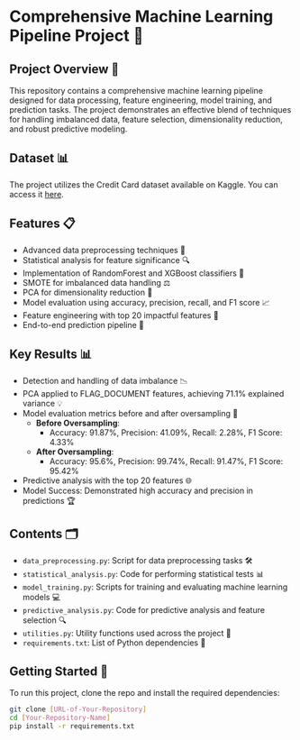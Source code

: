 # Comprehensive Machine Learning Pipeline Project 🚀

## Project Overview 🌟
This repository contains a comprehensive machine learning pipeline designed for data processing, feature engineering, model training, and prediction tasks. The project demonstrates an effective blend of techniques for handling imbalanced data, feature selection, dimensionality reduction, and robust predictive modeling.

## Dataset 📊
The project utilizes the Credit Card dataset available on Kaggle. You can access it [here](https://www.kaggle.com/datasets/mishra5001/credit-card).

## Features 📋
- Advanced data preprocessing techniques 🔄
- Statistical analysis for feature significance 🔍
- Implementation of RandomForest and XGBoost classifiers 🤖
- SMOTE for imbalanced data handling ⚖️
- PCA for dimensionality reduction 🔢
- Model evaluation using accuracy, precision, recall, and F1 score 📈
- Feature engineering with top 20 impactful features 🔑
- End-to-end prediction pipeline 🔮

## Key Results 📊
- Detection and handling of data imbalance 📉
- PCA applied to FLAG_DOCUMENT features, achieving 71.1% explained variance 💡
- Model evaluation metrics before and after oversampling 📝
  - **Before Oversampling**: 
    - Accuracy: 91.87%, Precision: 41.09%, Recall: 2.28%, F1 Score: 4.33%
  - **After Oversampling**: 
    - Accuracy: 95.6%, Precision: 99.74%, Recall: 91.47%, F1 Score: 95.42%
- Predictive analysis with the top 20 features 🌐
- Model Success: Demonstrated high accuracy and precision in predictions 🏆

## Contents 🗂️
- `data_preprocessing.py`: Script for data preprocessing tasks 🛠️
- `statistical_analysis.py`: Code for performing statistical tests 📊
- `model_training.py`: Scripts for training and evaluating machine learning models 💻
- `predictive_analysis.py`: Code for predictive analysis and feature selection 🔍
- `utilities.py`: Utility functions used across the project 🧰
- `requirements.txt`: List of Python dependencies 📜

## Getting Started 🚀
To run this project, clone the repo and install the required dependencies:

```bash
git clone [URL-of-Your-Repository]
cd [Your-Repository-Name]
pip install -r requirements.txt
